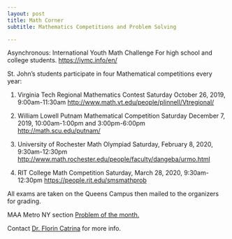 ```yaml
---
layout: post
title: Math Corner
subtitle: Mathematics Competitions and Problem Solving

---
```


Asynchronous: International Youth Math Challenge 
For high school and college students.
https://iymc.info/en/


St. John’s students participate in four Mathematical competitions every year:

1) Virginia Tech Regional Mathematics Contest
      Saturday October 26, 2019, 9:00am-11:30am
http://www.math.vt.edu/people/plinnell/Vtregional/

2) William Lowell Putnam Mathematical Competition
     Saturday December 7, 2019, 10:00am-1:00pm and 3:00pm-6:00pm
http://math.scu.edu/putnam/

3) University of Rochester Math Olympiad
      Saturday, February 8, 2020, 9:30am-12:30pm
http://www.math.rochester.edu/people/faculty/dangeba/urmo.html

4) RIT College Math Competition 
      Saturday, March 28, 2020, 9:30am-12:30pm
https://people.rit.edu/smsmathprob 

All exams are taken on the Queens Campus then mailed to the organizers for grading. 




MAA Metro NY section  [Problem of the month.](http://sections.maa.org/metrony/problemofthemonth.html?utm_source=newsletter&utm_medium=email&utm_content=View%20New%20Problem&utm_campaign=Sections)
<!--- {:target="_blank" rel="noopener"} -->



Contact [Dr. Florin Catrina](mailto:catrinaf@stjohns.edu) for more info.
<!--- ![](/assets/img/flyer.png) -->
